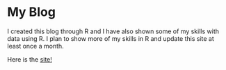 # My Blog

I created this blog through R and I have also shown some of my skills with data using R. I plan to show more of my skills in R and update this site at least once a month.  

Here is the [site!](https://joshuamin.netlify.app/)